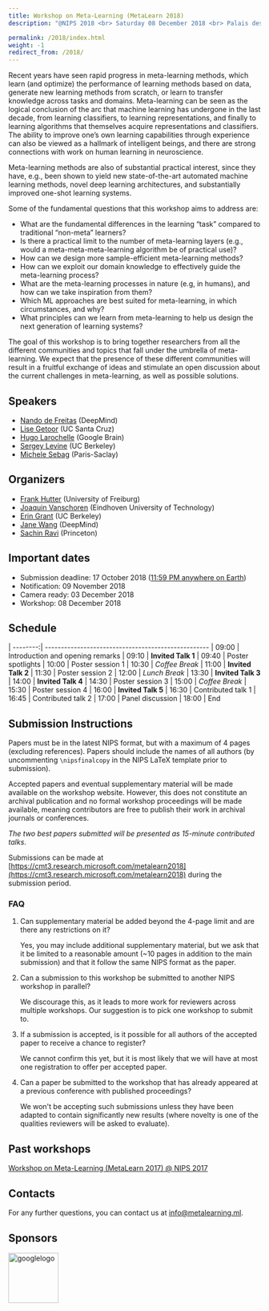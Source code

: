 ```yaml
---
title: Workshop on Meta-Learning (MetaLearn 2018)
description: "@NIPS 2018 <br> Saturday 08 December 2018 <br> Palais des Congrès de Montréal, Montréal, Canada"

permalink: /2018/index.html
weight: -1
redirect_from: /2018/
---
```


Recent years have seen rapid progress in meta-learning methods, which learn (and optimize) the performance of learning methods based on data, generate new learning methods from scratch, or learn to transfer knowledge across tasks and domains. Meta-learning can be seen as the logical conclusion of the arc that machine learning has undergone in the last decade, from learning classifiers, to learning representations, and finally to learning algorithms that themselves acquire representations and classifiers. The ability to improve one’s own learning capabilities through experience can also be viewed as a hallmark of intelligent beings, and there are strong connections with work on human learning in neuroscience.

Meta-learning methods are also of substantial practical interest, since they have, e.g., been shown to yield new state-of-the-art automated machine learning methods, novel deep learning architectures, and substantially improved one-shot learning systems.

Some of the fundamental questions that this workshop aims to address are:
- What are the fundamental differences in the learning “task” compared to traditional  “non-meta” learners?
- Is there a practical limit to the number of meta-learning layers (e.g., would a meta-meta-meta-learning algorithm be of practical use)?
- How can we design more sample-efficient meta-learning methods?
- How can we exploit our domain knowledge to effectively guide the meta-learning process?
- What are the meta-learning processes in nature (e.g, in humans), and how can we take inspiration from them?
- Which ML approaches are best suited for meta-learning, in which circumstances, and why?
- What principles can we learn from meta-learning to help us design the next generation of learning systems?

The goal of this workshop is to bring together researchers from all the different communities and topics that fall under the umbrella of meta-learning. We expect that the presence of these different communities will result in a fruitful exchange of ideas and stimulate an open discussion about the current challenges in meta-learning, as well as possible solutions.


## Speakers ##
- [Nando de Freitas](https://scholar.google.com/citations?user=nzEluBwAAAAJ&hl=en) (DeepMind)
- [Lise Getoor](https://getoor.soe.ucsc.edu/home) (UC Santa Cruz)
- [Hugo Larochelle](https://ai.google/research/people/105144) (Google Brain)
- [Sergey Levine](https://people.eecs.berkeley.edu/~svlevine/) (UC Berkeley)
- [Michele Sebag]() (Paris-Saclay)

<!-- ## Additional Panelists  ##
- [Samy Bengio]() (Google) -->

## Organizers ##
- [Frank Hutter](http://www2.informatik.uni-freiburg.de/~hutter/) (University of Freiburg)
- [Joaquin Vanschoren](http://www.win.tue.nl/~jvanscho/) (Eindhoven University of Technology)
- [Erin Grant](https://people.eecs.berkeley.edu/~eringrant/) (UC Berkeley)
- [Jane Wang](http://www.janexwang.com) (DeepMind)
- [Sachin Ravi](http://www.cs.princeton.edu/~sachinr/) (Princeton)

## Important dates ##
- Submission deadline: 17 October 2018 ([11:59 PM anywhere on Earth](https://www.timeanddate.com/time/zones/aoe))
- Notification: 09 November 2018
- Camera ready: 03 December 2018
- Workshop: 08 December 2018

## Schedule ##

| --------:| ---------------------------------------------------
| 09:00 | Introduction and opening remarks
| 09:10 | **Invited Talk 1**
| 09:40	| Poster spotlights
| 10:00 | Poster session 1
| 10:30 | *Coffee Break*
| 11:00 | **Invited Talk 2**
| 11:30 | Poster session 2
| 12:00 | *Lunch Break*
| 13:30 | **Invited Talk 3**
| 14:00 | **Invited Talk 4**
| 14:30 | Poster session 3
| 15:00 | *Coffee Break*
| 15:30 | Poster session 4
| 16:00 | **Invited Talk 5**
| 16:30 | Contributed talk 1
| 16:45 | Contributed talk 2
| 17:00 | Panel discussion
| 18:00 | End


## Submission Instructions  ##

Papers must be in the latest NIPS format, but with a maximum of 4 pages (excluding references). Papers should include the names of all authors (by uncommenting `\nipsfinalcopy` in the NIPS LaTeX template prior to submission).

Accepted papers and eventual supplementary material will be made available on the workshop website. However, this does not constitute an archival publication and no formal workshop proceedings will be made available, meaning contributors are free to publish their work in archival journals or conferences.

*The two best papers submitted will be presented as 15-minute contributed talks*.

Submissions can be made at [https://cmt3.research.microsoft.com/metalearn2018](https://cmt3.research.microsoft.com/metalearn2018) during the submission period.

### FAQ ###
1. Can supplementary material be added beyond the 4-page limit and are there any restrictions on it?

   Yes, you may include additional supplementary material, but we ask that it be limited to a reasonable amount (~10 pages in addition to the main submission) and that it follow the same NIPS format as the paper.

2. Can a submission to this workshop be submitted to another NIPS workshop in parallel?

   We discourage this, as it leads to more work for reviewers across multiple workshops. Our suggestion is to pick one workshop to submit to.

3. If a submission is accepted, is it possible for all authors of the accepted paper to receive a chance to register?

   We cannot confirm this yet, but it is most likely that we will have at most one registration to offer per accepted paper.

4. Can a paper be submitted to the workshop that has already appeared at a previous conference with published proceedings?

   We won't be accepting such submissions unless they have been adapted to contain significantly new results (where novelty is one of the qualities reviewers will be asked to evaluate).

<!-- ## Accepted Papers  ##

-  [SMASH: One-Shot Model Architecture Search through HyperNetworks](papers/2017/metalearn17_brock.pdf)   
Andrew Brock, Theodore Lim, J.M. Ritchie, Nick Weston
- [Meta Inverse Reinforcement Learning via Maximum Reward Sharing](papers/2017/metalearn17_li.pdf)   
Kun Li,  Joel W. Burdick
- [Learning to Learn from Weak Supervision by Full Supervision](papers/2017/metalearn17_dehghani.pdf)   
Mostafa Dehghani, Aliaksei Severyn, Sascha Rothe, Jaap Kamps
- Meta-Learning and Universality: Deep Representations and Gradient Descent can Approximate any Learning Algorithm   
Chelsea Finn, Sergey Levine -->
<!--[[Extended version](https://arxiv.org/pdf/1710.11622)]-->
<!-- - [Bayesian model ensembling using meta-trained recurrent neural networks](papers/2017/metalearn17_ambrogioni.pdf)   
Luca Ambrogioni, Julia Berezutskaya, Umut Güçlü, Eva W. P. van den Borne, Yağmur Güçlütürk, Marcel A. J. van Gerven
- [Accelerating Neural Architecture Search using Performance Prediction](papers/2017/metalearn17_baker.pdf)   
Bowen Baker, Otkrist Gupta, Ramesh Raskar, Nikhil Naik
- [Meta-Learning for Semi-Supervised Few-Shot Classification](papers/2017/metalearn17_ren.pdf) [[Appendix](papers/2017/metalearn17_ren_appendix.pdf)]   
Mengye Ren, Eleni Triantafillou, Sachin Ravi, Jake Snell, Kevin Swersky, Joshua B. Tenenbaum, Hugo Larochelle, Richard S. Zemel
- [Connectivity Learning in Multi-Branch Networks](papers/2017/metalearn17_ahmed.pdf)   
Karim Ahmed, Lorenzo Torresani
- [A Simple Neural Attentive Meta-Learner](papers/2017/metalearn17_mishra.pdf)   
Nikhil Mishra, Mostafa Rohaninejad, Xi Chen, Pieter Abbeel
- [Semi-Supervised Few-Shot Learning with Prototypical Networks](papers/2017/metalearn17_boney.pdf)   
Rinu Boney, Alexander Ilin
- [Language Learning as Meta-Learning](papers/2017/metalearn17_andreas.pdf) [[Appendix](papers/2017/metalearn17_andreas_appendix.pdf)]    
Jacob Andreas, Dan Klein, Sergey Levine
- [Hyperparameter Optimization with Hypernets](papers/2017/metalearn17_lorraine.pdf)      
Jonathan Lorraine, David Duvenaud
- [Few-Shot Learning with Meta Metric Learners](papers/2017/metalearn17_cheng.pdf)   
Yu Cheng, Mo Yu, Xiaoxiao Guo, Bowen Zhou
- [Gated Fast Weights for On-The-Fly Neural Program Generation](papers/2017/metalearn17_schlag.pdf)   
Imanol Schlag, Jürgen Schmidhuber
- [A bridge between hyperparameter optimization and learning-to-learn](papers/2017/metalearn17_franceschi.pdf)   
Luca Franceschi, Paolo Frasconi, Michele Donini, Massimiliano Pontil
- [Understanding Short-Horizon Bias in Stochastic Meta-Optimization](papers/2017/metalearn17_wu.pdf) [[Appendix](papers/2017/metalearn17_wu_appendix.pdf)]   
Yuhuai Wu, Mengye Ren, Renjie Liao, Roger B. Grosse
- [Routing Networks: Adaptive Selection of Non-linear Functions for Multi-Task Learning](papers/2017/metalearn17_rosenbaum.pdf) [[Extended version](https://arxiv.org/abs/1711.01239)]   
Clemens Rosenbaum, Tim Klinger, Matthew Riemer
- [Learning Decision Trees with Reinforcement Learning](papers/2017/metalearn17_xiong.pdf) [[Appendix](papers/2017/metalearn17_xiong_appendix.pdf)]   
Zheng Xiong, Wenpeng Zhang, Wenwu Zhu
- [Multiple Adaptive Bayesian Linear Regression for Scalable Bayesian Optimization with Warm Start](papers/2017/metalearn17_perrone.pdf)   
Valerio Perrone, Rodolphe Jenatton, Matthias Seeger, Cédric Archambeau
- [Backpropagated plasticity: learning to learn with gradient descent in large plastic networks](papers/2017/metalearn17_miconi.pdf)
Thomas Miconi, Jeff Clune, Kenneth O. Stanley
- [Learning to Learn while Learning](papers/2017/metalearn17_kappler.pdf)   
Daniel Kappler, Stefan Schaal, Franziska Meier
- [Meta-Learning for Instance-Level Data Association](papers/2017/metalearn17_clark.pdf)   
Ronald Clark, John McCormac, Stefan Leutenegger, Andrew J. Davison
- [Supervised Learning of Unsupervised Learning Rules](papers/2017/metalearn17_metz.pdf)   
Luke Metz, Brian Cheung, Jascha Sohl-dickstein
- [Learning word embeddings from dictionary definitions only](papers/2017/metalearn17_bosc.pdf)   
Tom Bosc, Pascal Vincent
- [Learning to Model the Tail](papers/2017/metalearn17_wang.pdf) [[Extended version](https://papers.nips.cc/paper/7278-learning-to-model-the-tail)]   
Yu-Xiong Wang, Deva Ramanan, Martial Hebert
- [Born Again Neural Networks](papers/2017/metalearn17_furlanello.pdf)   
Tommaso Furlanello, Zachary C. Lipton, Laurent Itti, Anima Anandkumar
- [Hyperactivations for Activation Function Exploration](papers/2017/metalearn17_vercellino.pdf)   
Conner Joseph Vercellino, William Yang Wang
- [Concept Learning via Meta-Optimization with Energy Models](papers/2017/metalearn17_mordatch.pdf)   
Igor Mordatch
- [Simple and Efficient Architecture Search for CNNs](papers/2017/metalearn17_elsken.pdf)   
Thomas Elsken, Jan-Hendrik Metzen, Frank Hutter -->


<!--
## Program Committee ##

We thank the program committee for shaping the excellent technical program (in alphabetical order):   

Parminder Bhatia, Andrew Brock, Bistra Dilkina, Rocky Duan, David Duvenaud, Thomas Elsken, Dumitru Erhan, Matthias Feurer, Chelsea Finn, Roman Garnett, Christophe Giraud-Carrier, Erin Grant, Klaus Greff, Roger Grosse, Abhishek Gupta, Matt Hoffman, Aaron Klein, Marius Lindauer, Jan-Hendrik Metzen, Igor Mordatch, Randy Olson, Sachin Ravi, Horst Samulowitz, Jürgen Schmidhuber, Matthias	Seeger, Jake Snell, Jasper Snoek, Alexander	Toshev, Eleni Triantafillou, Jan van Rijn, Joaquin Vanschoren. -->

## Past workshops

[Workshop on Meta-Learning (MetaLearn 2017) @ NIPS 2017](http://metalearning.ml/2017/)

## Contacts  ##

For any further questions, you can contact us at <info@metalearning.ml>.

## Sponsors ##
<img src="https://upload.wikimedia.org/wikipedia/commons/2/2f/Google_2015_logo.svg" alt="googlelogo" title="google logo" height="100" />
